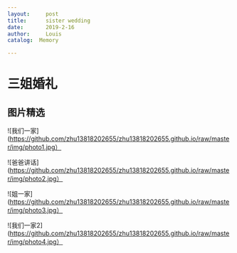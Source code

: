 ```yaml
---
layout:     post
title:      sister wedding
date:       2019-2-16
author:     Louis
catalog:  Memory

---
```

<!-- MarkdownTOC -->




# 三姐婚礼
## 图片精选

![我们一家](https://github.com/zhu13818202655/zhu13818202655.github.io/raw/master/img/photo1.jpg）

![爸爸讲话](https://github.com/zhu13818202655/zhu13818202655.github.io/raw/master/img/photo2.jpg）

![姐一家](https://github.com/zhu13818202655/zhu13818202655.github.io/raw/master/img/photo3.jpg）

![我们一家2](https://github.com/zhu13818202655/zhu13818202655.github.io/raw/master/img/photo4.jpg）
